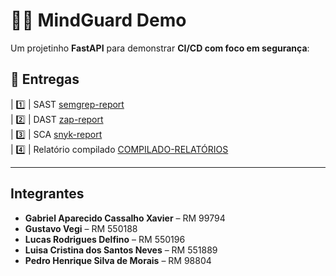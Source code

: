 # 🧠🎰 MindGuard Demo

 Um projetinho **FastAPI** para demonstrar **CI/CD com foco em segurança**:  

## 📂 Entregas

| 1️⃣ | SAST [semgrep-report](https://github.com/luisasacramento/mindguard-demo/blob/main/semgrep-report.txt)  
| 2️⃣ | DAST  [zap-report](https://github.com/luisasacramento/mindguard-demo/blob/main/zap-report.txt)  
| 3️⃣ | SCA   [snyk-report](https://github.com/luisasacramento/mindguard-demo/blob/main/snyk-report.txt)  
| 4️⃣ | Relatório compilado  [COMPILADO-RELATÓRIOS](https://github.com/luisasacramento/mindguard-demo/blob/main/COMPILADO-RELAT%C3%93RIOS.md)  

---

## Integrantes

- **Gabriel Aparecido Cassalho Xavier** – RM 99794  
- **Gustavo Vegi** – RM 550188  
- **Lucas Rodrigues Delfino** – RM 550196  
- **Luisa Cristina dos Santos Neves** – RM 551889  
- **Pedro Henrique Silva de Morais** – RM 98804  
